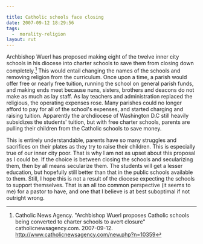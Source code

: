 ```yaml
---

title: Catholic schools face closing
date: 2007-09-12 18:29:56
tags:
  -  morality-religion
layout: rut
---
```


Archbishop Wuerl has proposed making eight of the twelve inner city schools in his diocese into charter schools to save them from closing down completely.[^200709121]  This would entail changing the names of the schools and removing religion from the curriculum.   Once upon a time, a parish would offer free or nearly free tuition, running the school on general parish funds, and making ends meet because nuns, sisters, brothers and deacons do not make as much as lay staff.  As lay teachers and administration replaced the religious, the operating expenses rose.  Many parishes could no longer afford to pay for all of the school's expenses, and started charging and raising tuition.  Apparently the archdiocese of Washington D.C still heavily subsidizes the students' tuition, but with free charter schools, parents are pulling their children from the Catholic schools to save money.  

This is entirely understandable, parents have so many struggles and sacrifices on their plates as they try to raise their children.  This is especially true of our inner city poor.   That is why I am not as upset about this proposal as I could be.  If the choice is between closing the schools and secularizing them, then by all means secularize them.  The students will get a lesser education, but hopefully still better than that in the public schools available to them.  Still, I hope this is not a result of the diocese expecting the schools to support themselves.  That is an all too common perspective (it seems to me) for a pastor to have, and one that I believe is at best suboptimal if not outright wrong.  

[^200709121]: Catholic News Agency.  "Archbishop Wuerl proposes Catholic schools being converted to charter schools to avert closure"  catholicnewsagency.com.  2007-09-12.  <http://www.catholicnewsagency.com/new.php?n=10359>

